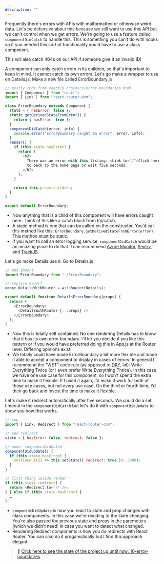 ```yaml
---
description: ""
---
```


Frequently there's errors with APIs with malformatted or otherwise weird data. Let's be defensive about this because we still want to use this API but we can't control when we get errors. We're going to use a feature called `componentDidCatch` to handle this. This is something you can't do with hooks so if you needed this sort of functionality you'd have to use a class component.

This will also catch 404s on our API if someone give it an invalid ID!

A component can only catch errors in its children, so that's important to keep in mind. It cannot catch its own errors. Let's go make a wrapper to use on Details.js. Make a new file called ErrorBoundary.js

```javascript
// mostly code from reactjs.org/docs/error-boundaries.html
import { Component } from "react";
import { Link } from "react-router-dom";

class ErrorBoundary extends Component {
  state = { hasError: false };
  static getDerivedStateFromError() {
    return { hasError: true };
  }
  componentDidCatch(error, info) {
    console.error("ErrorBoundary caught an error", error, info);
  }
  render() {
    if (this.state.hasError) {
      return (
        <h2>
          There was an error with this listing. <Link to="/">Click here</Link>{" "}
          to back to the home page or wait five seconds.
        </h2>
      );
    }

    return this.props.children;
  }
}

export default ErrorBoundary;
```

- Now anything that is a child of this component will have errors caught here. Think of this like a catch block from try/catch.
- A static method is one that can be called on the constructor. You'd call this method like this: `ErrorBoundary.getDerivedStateFromError(error)`. This method must be static.
- If you want to call an error logging service, `componentDidCatch` would be an amazing place to do that. I can recommend [Azure Monitor][azure], [Sentry][sentry], and [TrackJS][trackjs].

Let's go make Details use it. Go to Details.js

```javascript
// add import
import ErrorBoundary from "./ErrorBoundary";

// replace export
const DetailsWithRouter = withRouter(Details);

export default function DetailsErrorBoundary(props) {
  return (
    <ErrorBoundary>
      <DetailsWithRouter {...props} />
    </ErrorBoundary>
  );
}
```

- Now this is totally self contained. No one rendering Details has to know that it has its own error boundary. I'll let you decide if you like this pattern or if you would have preferred doing this in App.js at the Router level. Differing opinions exist.
- We totally could have made ErrorBoundary a bit more flexible and made it able to accept a component to display in cases of errors. In general I recommend the "WET" code rule (as opposed to [DRY][dry], lol): Write Everything Twice (or I even prefer Write Everything Thrice). In this case, we have one use case for this component, so I won't spend the extra time to make it flexible. If I used it again, I'd make it work for both of those use cases, but not _every_ use case. On the third or fourth time, I'd then go back and invest the time to make it flexible.

Let's make it redirect automatically after five seconds. We could do a set timeout in the `componentDidCatch` but let's do it with `componentDidUpdate` to show you how that works.

```javascript
// top
import { Link, Redirect } from "react-router-dom";

// add redirect
state = { hasError: false, redirect: false };

// under componentDidCatch
componentDidUpdate() {
  if (this.state.hasError) {
    setTimeout(() => this.setState({ redirect: true }), 5000);
  }
}

// first thing inside render
if (this.state.redirect) {
  return <Redirect to="/" />;
} } else if (this.state.hasError) {
  …
}
```

- `componentDidUpdate` is how you react to state and prop changes with class components. In this case we're reacting to the state changing. You're also passed the previous state and props in the paremeters (which we didn't need) in case you want to detect what changed.
- Rendering Redirect components is how you do redirects with React Router. You can also do it progamatically but I find this approach elegant.

> 🏁 [Click here to see the state of the project up until now: 10-error-boundaries][step]

[step]: https://github.com/btholt/citr-v6-project/tree/master/10-error-boundaries
[azure]: https://azure.microsoft.com/en-us/services/monitor/?WT.mc_id=reactintro-github-brholt
[sentry]: https://sentry.io/
[trackjs]: https://trackjs.com/
[dry]: https://en.wikipedia.org/wiki/Don%27t_repeat_yourself
